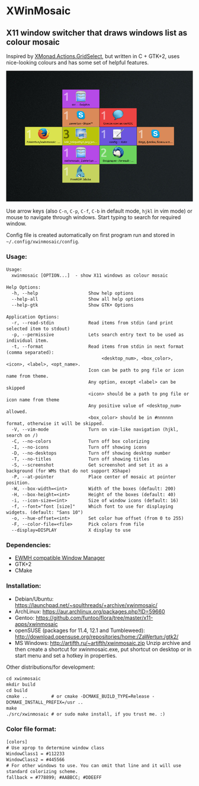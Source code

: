 XWinMosaic
==========

X11 window switcher that draws windows list as colour mosaic
------------------------------------------------------------

Inspired by [XMonad.Actions.GridSelect](http://xmonad.org/xmonad-docs/xmonad-contrib/XMonad-Actions-GridSelect.html), but written in C + GTK+2, uses nice-looking colours and has some set of helpful features.

![xwinmosaic's screenshot](screenshot.jpg "Screenshot")

Use arrow keys (also `C-n`, `C-p`, `C-f`, `C-b` in default mode, `hjkl` in vim mode) or mouse to navigate through windows.
Start typing to search for required window.

Config file is created automatically on first program run and stored in `~/.config/xwinmosaic/config`.

### Usage:
    Usage:
      xwinmosaic [OPTION...]  - show X11 windows as colour mosaic

    Help Options:
      -h, --help                   Show help options
      --help-all                   Show all help options
      --help-gtk                   Show GTK+ Options

    Application Options:
      -r, --read-stdin             Read items from stdin (and print selected item to stdout)
      -p, --permissive             Lets search entry text to be used as individual item.
      -t, --format                 Read items from stdin in next format (comma separated):
                                        <desktop_num>, <box_color>, <icon>, <label>, <opt_name>.
                                   Icon can be path to png file or icon name from theme.
                                   Any option, except <label> can be skipped
                                   <icon> should be a path to png file or icon name from theme
                                   Any positive value of <desktop_num> allowed.
                                   <box_color> should be in #nnnnnn format, otherwise it will be skipped.
      -V, --vim-mode               Turn on vim-like navigation (hjkl, search on /)
      -C, --no-colors              Turn off box colorizing
      -I, --no-icons               Turn off showing icons
      -D, --no-desktops            Turn off showing desktop number
      -T, --no-titles              Turn off showing titles
      -S, --screenshot             Get screenshot and set it as a background (for WMs that do not support XShape)
      -P, --at-pointer             Place center of mosaic at pointer position.
      -W, --box-width=<int>        Width of the boxes (default: 200)
      -H, --box-height=<int>       Height of the boxes (default: 40)
      -i, --icon-size=<int>        Size of window icons (default: 16)
      -f, --font="font [size]"     Which font to use for displaying widgets. (default: "Sans 10")
      -o, --hue-offset=<int>       Set color hue offset (from 0 to 255)
      -F, --color-file=<file>      Pick colors from file
      --display=DISPLAY            X display to use

### Dependencies:

* [EWMH compatible Window Manager](http://en.wikipedia.org/wiki/Extended_Window_Manager_Hints)
* GTK+2
* CMake


### Installation:

* Debian/Ubuntu: https://launchpad.net/~soulthreads/+archive/xwinmosaic/
* ArchLinux: https://aur.archlinux.org/packages.php?ID=59660
* Gentoo: https://github.com/funtoo/flora/tree/master/x11-apps/xwinmosaic
* openSUSE (packages for 11.4, 12.1 and Tumbleweed): http://download.opensuse.org/repositories/home:/ZaWertun:/gtk2/
* MS Windows: http://artifth.ru/~artifth/xwinmosaic.zip
Unzip archive and then create a shortcut for xwinmosaic.exe, put shortcut on desktop or in start menu and set a hotkey in properties.

Other distributions/for development:

	cd xwinmosaic
	mkdir build
	cd build
	cmake ..         # or cmake -DCMAKE_BUILD_TYPE=Release -DCMAKE_INSTALL_PREFIX=/usr ..
	make
	./src/xwinmosaic # or sudo make install, if you trust me. :)

### Color file format:

	[colors]
	# Use xprop to determine window class
	WindowClass1 = #112233
	WindowClass2 = #445566
	# For other windows to use. You can omit that line and it will use standard colorizing scheme.
	fallback = #778899; #AABBCC; #DDEEFF
